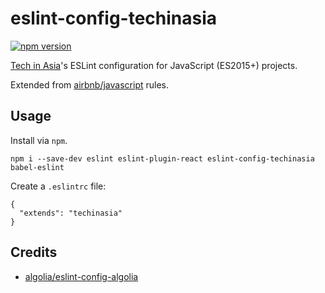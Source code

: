 # eslint-config-techinasia

[![npm version](https://badge.fury.io/js/eslint-config-techinasia.svg)](https://badge.fury.io/js/eslint-config-techinasia)

[Tech in Asia](https://www.techinasia.com)'s ESLint configuration for JavaScript (ES2015+) projects.

Extended from [airbnb/javascript](https://github.com/airbnb/javascript) rules.

## Usage

Install via `npm`.
```
npm i --save-dev eslint eslint-plugin-react eslint-config-techinasia babel-eslint
```

Create a `.eslintrc` file:
```
{
  "extends": "techinasia"
}
```

## Credits
* [algolia/eslint-config-algolia](https://github.com/algolia/eslint-config-algolia)
